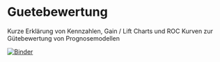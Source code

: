 # Guetebewertung
Kurze Erklärung von Kennzahlen, Gain / Lift Charts und ROC Kurven zur Gütebewertung von Prognosemodellen


[![Binder](https://mybinder.org/badge.svg)](https://mybinder.org/v2/gh/KlausFriedrich/Guetebewertung/master?filepath=Guetebewertung%2F180914_G%C3%BCtebewertung%20von%20Prognosemodellen.ipynb)
